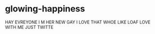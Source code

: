 glowing-happiness
=================

HAY EVREYONE I M HER NEW GAY I LOVE THAT WHOE LIKE LOAF LOVE WITH ME JUST TWITTE
